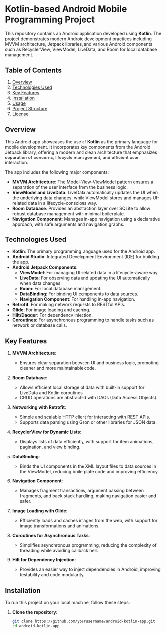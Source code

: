 # Kotlin-based Android Mobile Programming Project

This repository contains an Android application developed using **Kotlin**. The project demonstrates modern Android development practices including MVVM architecture, Jetpack libraries, and various Android components such as RecyclerView, ViewModel, LiveData, and Room for local database management.

## Table of Contents
1. [Overview](#overview)
2. [Technologies Used](#technologies-used)
3. [Key Features](#key-features)
4. [Installation](#installation)
5. [Usage](#usage)
6. [Project Structure](#project-structure)
7. [License](#license)

## Overview

This Android app showcases the use of **Kotlin** as the primary language for mobile development. It incorporates key components from the Android Jetpack library, offering a modern and clean architecture that emphasizes separation of concerns, lifecycle management, and efficient user interaction.

The app includes the following major components:
- **MVVM Architecture**: The Model-View-ViewModel pattern ensures a separation of the user interface from the business logic.
- **ViewModel and LiveData**: LiveData automatically updates the UI when the underlying data changes, while ViewModel stores and manages UI-related data in a lifecycle-conscious way.
- **Room Database**: Provides an abstraction layer over SQLite to allow robust database management with minimal boilerplate.
- **Navigation Component**: Manages in-app navigation using a declarative approach, with safe arguments and navigation graphs.

## Technologies Used

- **Kotlin**: The primary programming language used for the Android app.
- **Android Studio**: Integrated Development Environment (IDE) for building the app.
- **Android Jetpack Components**:
  - **ViewModel**: For managing UI-related data in a lifecycle-aware way.
  - **LiveData**: For observing data and updating the UI automatically when data changes.
  - **Room**: For local database management.
  - **DataBinding**: For binding UI components to data sources.
  - **Navigation Component**: For handling in-app navigation.
- **Retrofit**: For making network requests to RESTful APIs.
- **Glide**: For image loading and caching.
- **Hilt/Dagger**: For dependency injection.
- **Coroutines**: For asynchronous programming to handle tasks such as network or database calls.

## Key Features

1. **MVVM Architecture**:
   - Ensures clear separation between UI and business logic, promoting cleaner and more maintainable code.
   
2. **Room Database**:
   - Allows efficient local storage of data with built-in support for LiveData and Kotlin coroutines.
   - CRUD operations are abstracted with DAOs (Data Access Objects).

3. **Networking with Retrofit**:
   - Simple and scalable HTTP client for interacting with REST APIs.
   - Supports data parsing using Gson or other libraries for JSON data.

4. **RecyclerView for Dynamic Lists**:
   - Displays lists of data efficiently, with support for item animations, pagination, and view binding.

5. **DataBinding**:
   - Binds the UI components in the XML layout files to data sources in the ViewModel, reducing boilerplate code and improving efficiency.

6. **Navigation Component**:
   - Manages fragment transactions, argument passing between fragments, and back stack handling, making navigation easier and safer.

7. **Image Loading with Glide**:
   - Efficiently loads and caches images from the web, with support for image transformations and animations.

8. **Coroutines for Asynchronous Tasks**:
   - Simplifies asynchronous programming, reducing the complexity of threading while avoiding callback hell.

9. **Hilt for Dependency Injection**:
   - Provides an easier way to inject dependencies in Android, improving testability and code modularity.

## Installation

To run this project on your local machine, follow these steps:

1. **Clone the repository**:
   ```bash
   git clone https://github.com/yourusername/android-kotlin-app.git
   cd android-kotlin-app
